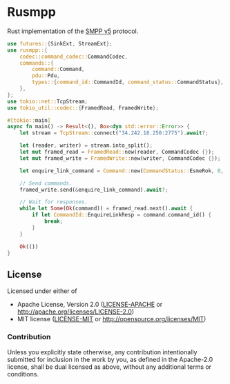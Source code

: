 # Rusmpp

Rust implementation of the [SMPP v5](https://smpp.org/SMPP_v5.pdf) protocol.

```rust
use futures::{SinkExt, StreamExt};
use rusmpp::{
    codec::command_codec::CommandCodec,
    commands::{
        command::Command,
        pdu::Pdu,
        types::{command_id::CommandId, command_status::CommandStatus},
    },
};
use tokio::net::TcpStream;
use tokio_util::codec::{FramedRead, FramedWrite};

#[tokio::main]
async fn main() -> Result<(), Box<dyn std::error::Error>> {
    let stream = TcpStream::connect("34.242.18.250:2775").await?;

    let (reader, writer) = stream.into_split();
    let mut framed_read = FramedRead::new(reader, CommandCodec {});
    let mut framed_write = FramedWrite::new(writer, CommandCodec {});

    let enquire_link_command = Command::new(CommandStatus::EsmeRok, 0, Pdu::EnquireLink);

    // Send commands.
    framed_write.send(&enquire_link_command).await?;

    // Wait for responses.
    while let Some(Ok(command)) = framed_read.next().await {
        if let CommandId::EnquireLinkResp = command.command_id() {
            break;
        }
    }

    Ok(())
}
```

## License

Licensed under either of

- Apache License, Version 2.0 ([LICENSE-APACHE](LICENSE-APACHE) or http://apache.org/licenses/LICENSE-2.0)
- MIT license ([LICENSE-MIT](LICENSE-MIT) or http://opensource.org/licenses/MIT)

### Contribution

Unless you explicitly state otherwise, any contribution intentionally submitted
for inclusion in the work by you, as defined in the Apache-2.0 license, shall
be dual licensed as above, without any additional terms or conditions.